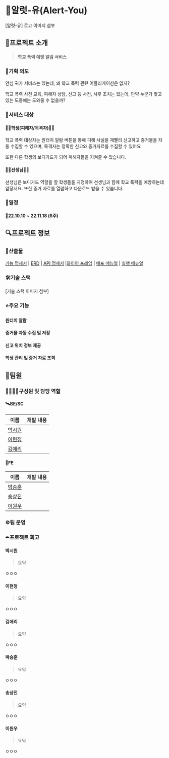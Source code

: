 # 🚨알럿-유(Alert-You)

[알럿-유] 로고 이미지 첨부

## 🚀프로젝트 소개

>  #### 학교 폭력 예방 알람 서비스



### 🤔기획 의도

안심 귀가 서비스는 있는데, 왜 학교 폭력 관련 어플리케이션은 없지?

학교 폭력 사전 교육, 피해자 상담, 신고 등 사전, 사후 조치는 있는데, 만약 누군가 맞고 있는 도중에는 도와줄 수 없을까?



### 🎯서비스 대상

#### 👩‍🎓학생(피해자/목격자)👨‍🎓

학교 폭력 대상자는 원터치 알람 버튼을 통해 피해 사실을 재빨리 신고하고 증거물을 자동 수집할 수 있으며, 목격자는 정확한 신고와 증거자료를 수집할 수 있어요

또한 다른 학생의 보디가드가 되어 피해자들을 지켜줄 수 있습니다.

#### 👨‍🏫선생님👩‍🏫

선생님은 보디가드 역할을 할 학생들을 지정하여 선생님과 함께 학교 폭력을 예방하는데 앞장서요. 또한 증거 자료를 열람하고 다운로드 받을 수 있습니다.



### 📅일정

#### 📌22.10.10 ~ 22.11.18 (6주)



## 🔍프로젝트 정보

### 🌼산출물

[기능 명세서]() | [ERD]() | [API 명세서]() |[와이어 프레임]() | [배포 메뉴얼]() | [실행 메뉴얼]() 

### 🛠기술 스택

[기술 스택 이미지 첨부]

### ⭐주요 기능

#### 원터치 알람



#### 증거물 자동 수집 및 저장



#### 신고 위치 정보 제공



#### 학생 관리 및 증거 자료 조회



## 🤝팀원

### 🙋‍♂️🙋‍♀️구성원 및 담당 역할

#### 🛰BE/SC

| 이름       | 개발 내용 |
| ---------- | --------- |
| [박시원]() |           |
| [이현정]() |           |
| [김애리]() |           |

#### 🌈FE

| 이름       | 개발 내용 |
| ---------- | --------- |
| [박승훈]() |           |
| [송상진]() |           |
| [이원우]() |           |

### ⚙팀 운영



### ✒프로젝트 회고

#### 박시원

> 요약

ㅇㅇㅇ

#### 이현정

> 요약

ㅇㅇㅇ

#### 김애리

> 요약

ㅇㅇㅇ

#### 박승훈

> 요약

ㅇㅇㅇ

#### 송상진

> 요약

ㅇㅇㅇ

#### 이원우

> 요약

ㅇㅇㅇ

